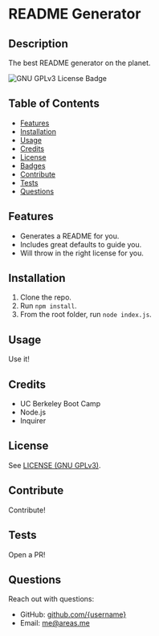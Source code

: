 # README Generator
## Description
The best README generator on the planet.


<!-- if appropriate, add a screenshot ![image-alt](image-url) -->

![GNU GPLv3 License Badge](https://img.shields.io/github/license/areas-boot-camp/09-readme-generator)

## Table of Contents
- [Features](#features)
- [Installation](#installation)
- [Usage](#usage)
- [Credits](#credits)
- [License](#license)
- [Badges](#badges)
- [Contribute](#contribute)
- [Tests](#tests)
- [Questions](#questions)

## Features
- Generates a README for you.
- Includes great defaults to guide you.
- Will throw in the right license for you.


## Installation
1. Clone the repo.
2. Run `npm install`.
3. From the root folder, run `node index.js`.


## Usage
Use it!


## Credits
- UC Berkeley Boot Camp
- Node.js
- Inquirer


## License
See [LICENSE (GNU GPLv3)](./LICENSE).

## Contribute
Contribute!


## Tests
Open a PR!


## Questions
Reach out with questions:

- GitHub: [github.com/{username}](https://github.com/areas-boot-camp)
- Email: [me@areas.me](mailto:me@areas.me)
